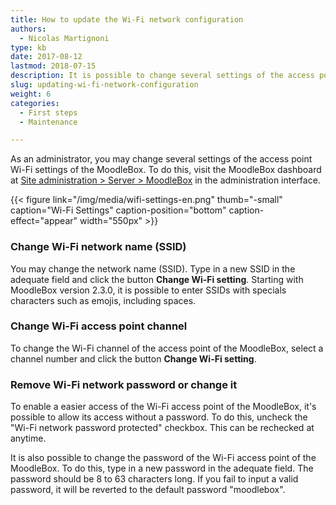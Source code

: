 ```yaml
---
title: How to update the Wi-Fi network configuration
authors:
  - Nicolas Martignoni
type: kb
date: 2017-08-12
lastmod: 2018-07-15
description: It is possible to change several settings of the access point WiFi settings of the MoodleBox.
slug: updating-wi-fi-network-configuration
weight: 6
categories:
  - First steps
  - Maintenance

---
```

As an administrator, you may change several settings of the access point Wi-Fi settings of the MoodleBox. To do this, visit the MoodleBox dashboard at [Site administration > Server > MoodleBox][1] in the administration interface.

{{< figure link="/img/media/wifi-settings-en.png" thumb="-small" caption="Wi-Fi Settings" caption-position="bottom" caption-effect="appear" width="550px" >}}

### Change Wi-Fi network name (SSID)

You may change the network name (SSID). Type in a new SSID in the adequate field and click the button __Change Wi-Fi setting__. Starting with MoodleBox version 2.3.0, it is possible to enter SSIDs with specials characters such as emojis, including spaces.

### Change Wi-Fi access point channel

To change the Wi-Fi channel of the access point of the MoodleBox, select a channel number and click the button __Change Wi-Fi setting__.

### Remove Wi-Fi network password or change it

To enable a easier access of the Wi-Fi access point of the MoodleBox, it's possible to allow its access without a password. To do this, uncheck the "Wi-Fi network password protected" checkbox. This can be rechecked at anytime.

It is also possible to change the password of the Wi-Fi access point of the MoodleBox. To do this, type in a new password in the adequate field. The password should be 8 to 63 characters long. If you fail to input a valid password, it will be reverted to the default password "moodlebox".

 [1]: http://moodlebox.home/admin/tool/moodlebox/index.php
